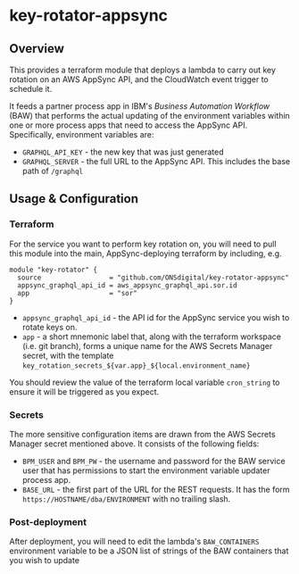 # key-rotator-appsync

## Overview

This provides a terraform module that deploys a lambda to carry out key rotation on an AWS AppSync API, and the CloudWatch event trigger to schedule it.

It feeds a partner process app in IBM's *Business Automation Workflow* (BAW) that performs the actual updating of the environment variables within one or more process apps that need to access the AppSync API. Specifically, environment variables are:

* `GRAPHQL_API_KEY` - the new key that was just generated
* `GRAPHQL_SERVER` - the full URL to the AppSync API. This includes the base path of `/graphql`

## Usage & Configuration

### Terraform

For the service you want to perform key rotation on, you will need to pull this module into the main, AppSync-deploying terraform by including, e.g.

```hcl
module "key-rotator" {
  source                 = "github.com/ONSdigital/key-rotator-appsync"
  appsync_graphql_api_id = aws_appsync_graphql_api.sor.id
  app                    = "sor"
}
```

* `appsync_graphql_api_id` - the API id for the AppSync service you wish to rotate keys on.
* `app` - a short mnemonic label that, along with the terraform workspace (i.e. git branch), forms a unique name for the AWS Secrets Manager secret, with the template `key_rotation_secrets_${var.app}_${local.environment_name}`

You should review the value of the terraform local variable `cron_string` to ensure it will be triggered as you expect.

### Secrets

The more sensitive configuration items are drawn from the AWS Secrets Manager secret mentioned above. It consists of the following fields:

* `BPM_USER` and `BPM_PW` - the username and password for the BAW service user that has permissions to start the environment variable updater process app.
* `BASE_URL` - the first part of the URL for the REST requests. It has the form `https://HOSTNAME/dba/ENVIRONMENT` with no trailing slash.

### Post-deployment

After deployment, you will need to edit the lambda's `BAW_CONTAINERS` environment variable to be a JSON list of strings of the BAW containers that you wish to update
